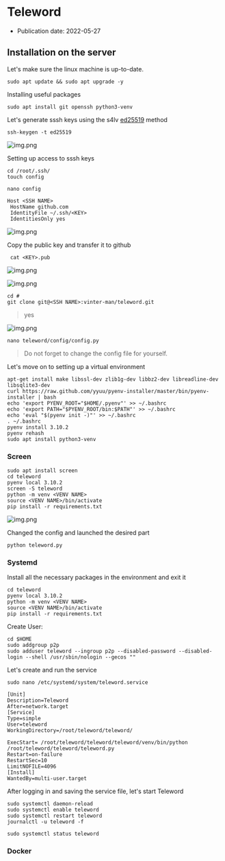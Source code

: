 # Teleword
* Publication date: 2022-05-27 

## Installation on the server

Let's make sure the linux machine is up-to-date.
```
sudo apt update && sudo apt upgrade -y
```
Installing useful packages
```
sudo apt install git openssh python3-venv
```
Let's generate sssh keys using the s4lv [ed25519](https://ru.wikipedia.org/wiki/EdDSA) method
```
ssh-keygen -t ed25519 
```
![img.png](config/ssh-keygen.png)

Setting up access to sssh keys
```
cd /root/.ssh/
touch config
```
```
nano config
```
```
Host <SSH NAME>
 HostName github.com
 IdentityFile ~/.ssh/<KEY>
 IdentitiesOnly yes
```
![img.png](config/ssh-config.png)


Copy the public key and transfer it to github
```
 cat <KEY>.pub
```
![img.png](config/ssh_github_addind.png)

![img.png](config/ssh-key-added.png)

```
cd #
git clone git@<SSH NAME>:vinter-man/teleword.git
```
> yes

![img.png](config/git-establish.png)


```
nano teleword/config/config.py
```
> Do not forget to change the config file for yourself.

Let's move on to setting up a virtual environment
```
apt-get install make libssl-dev zlib1g-dev libbz2-dev libreadline-dev libsqlite3-dev
curl https://raw.github.com/yyuu/pyenv-installer/master/bin/pyenv-installer | bash
echo 'export PYENV_ROOT="$HOME/.pyenv"' >> ~/.bashrc
echo 'export PATH="$PYENV_ROOT/bin:$PATH"' >> ~/.bashrc
echo 'eval "$(pyenv init -)"' >> ~/.bashrc
. ~/.bashrc
pyenv install 3.10.2
pyenv rehash
sudo apt install python3-venv
```

### Screen
```
sudo apt install screen
cd teleword
pyenv local 3.10.2
screen -S teleword
python -m venv <VENV NAME>
source <VENV NAME>/bin/activate
pip install -r requirements.txt
```
![img.png](config/py-start.png)

Changed the config and launched the desired part
```
python teleword.py
```
### Systemd

Install all the necessary packages in the environment and exit it
```
cd teleword
pyenv local 3.10.2
python -m venv <VENV NAME>
source <VENV NAME>/bin/activate
pip install -r requirements.txt
```
Create User:
```
cd $HOME
sudo addgroup p2p 
sudo adduser teleword --ingroup p2p --disabled-password --disabled-login --shell /usr/sbin/nologin --gecos ""
```
Let's create and run the service
```
sudo nano /etc/systemd/system/teleword.service
```
```
[Unit]
Description=Teleword
After=network.target
[Service]
Type=simple
User=teleword
WorkingDirectory=/root/teleword/teleword/

ExecStart= /root/teleword/teleword/teleword/venv/bin/python /root/teleword/teleword/teleword.py
Restart=on-failure
RestartSec=10
LimitNOFILE=4096
[Install]
WantedBy=multi-user.target
```
After logging in and saving the service file, let's start Teleword
```
sudo systemctl daemon-reload
sudo systemctl enable teleword
sudo systemctl restart teleword
journalctl -u teleword -f
```
```
sudo systemctl status teleword
```
### Docker


